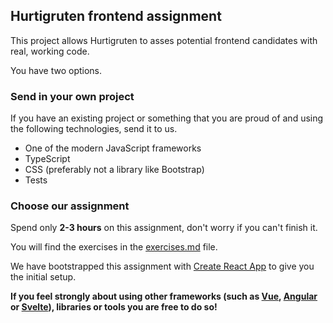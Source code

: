 ## Hurtigruten frontend assignment

This project allows Hurtigruten to asses potential frontend candidates with real, working code.

You have two options.

### Send in your own project

If you have an existing project or something that you are proud of and using the following technologies, send it to us.

- One of the modern JavaScript frameworks
- TypeScript
- CSS (preferably not a library like Bootstrap)
- Tests

### Choose our assignment

Spend only **2-3 hours** on this assignment, don't worry if you can't finish it.

You will find the exercises in the [exercises.md](./exercises.md) file.

We have bootstrapped this assignment with [Create React App](https://github.com/facebook/create-react-app) to give you the initial setup.

**If you feel strongly about using other frameworks (such as [Vue](https://vuejs.org/), [Angular](https://angular.io/) or [Svelte](https://svelte.dev/)), libraries or tools you are free to do so!**
